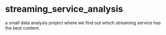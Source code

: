 # streaming_service_analysis
a small data analysis project where we find out which streaming service has the best content. 

